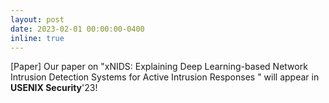 ```yaml
---
layout: post
date: 2023-02-01 00:00:00-0400
inline: true
---
```


[Paper] Our paper on "xNIDS: Explaining Deep Learning-based Network Intrusion Detection Systems for Active Intrusion Responses " will appear in **USENIX Security**'23! 